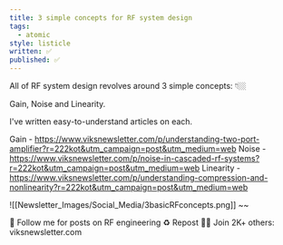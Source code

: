 ```yaml
---
title: 3 simple concepts for RF system design
tags:
  - atomic
style: listicle
written: ✅
published: ✅
---
```

All of RF system design revolves around 3 simple concepts: 👇🏼

Gain, Noise and Linearity.

I've written easy-to-understand articles on each.

Gain - https://www.viksnewsletter.com/p/understanding-two-port-amplifier?r=222kot&utm_campaign=post&utm_medium=web
Noise - https://www.viksnewsletter.com/p/noise-in-cascaded-rf-systems?r=222kot&utm_campaign=post&utm_medium=web
Linearity - https://www.viksnewsletter.com/p/understanding-compression-and-nonlinearity?r=222kot&utm_campaign=post&utm_medium=web

![[Newsletter_Images/Social_Media/3basicRFconcepts.png]]
~~

🔔 Follow me for posts on RF engineering
♻️ Repost 
✍🏼 Join 2K+ others: viksnewsletter.com